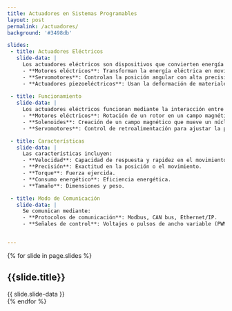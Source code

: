 ```yaml
---
title: Actuadores en Sistemas Programables
layout: post
permalink: /actuadores/
background: '#3498db'

slides:
 - title: Actuadores Eléctricos
   slide-data: |
     Los actuadores eléctricos son dispositivos que convierten energía eléctrica en energía mecánica. Existen varios tipos, entre los que destacan:
     - **Motores eléctricos**: Transforman la energía eléctrica en movimiento rotativo.
     - **Servomotores**: Controlan la posición angular con alta precisión.
     - **Actuadores piezoeléctricos**: Usan la deformación de materiales piezoeléctricos para producir movimiento.
  
 - title: Funcionamiento
   slide-data: |
     Los actuadores eléctricos funcionan mediante la interacción entre campos electromagnéticos y componentes mecánicos. Ejemplos:
     - **Motores eléctricos**: Rotación de un rotor en un campo magnético.
     - **Solenoides**: Creación de un campo magnético que mueve un núcleo.
     - **Servomotores**: Control de retroalimentación para ajustar la posición.

 - title: Características
   slide-data: |
     Las características incluyen:
     - **Velocidad**: Capacidad de respuesta y rapidez en el movimiento.
     - **Precisión**: Exactitud en la posición o el movimiento.
     - **Torque**: Fuerza ejercida.
     - **Consumo energético**: Eficiencia energética.
     - **Tamaño**: Dimensiones y peso.

 - title: Modo de Comunicación
   slide-data: |
     Se comunican mediante:
     - **Protocolos de comunicación**: Modbus, CAN bus, Ethernet/IP.
     - **Señales de control**: Voltajes o pulsos de ancho variable (PWM).


---
```


{% for slide in page.slides %}
<section data-background="{% if slide.background %}{{slide.background}}{% else %}{{page.background}}{% endif %}">
  <h1>{{slide.title}}</h1>
  {{ slide.slide-data }}
</section>
{% endfor %}
    
